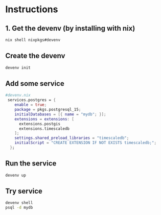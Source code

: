 # Instructions

## 1. Get the devenv (by installing with nix)

``` bash
nix shell nixpkgs#devenv
```

## Create the devenv
```bash
devenv init
```

## Add some service
```nix
#devenv.nix
 services.postgres = {
    enable = true;
    package = pkgs.postgresql_15;
    initialDatabases = [{ name = "mydb"; }];
    extensions = extensions: [
      extensions.postgis
      extensions.timescaledb
    ];
    settings.shared_preload_libraries = "timescaledb";
    initialScript = "CREATE EXTENSION IF NOT EXISTS timescaledb;";
  };

```

## Run the service
```bash
devenv up
```

## Try service
```bash
devenv shell
psql -d mydb
```
